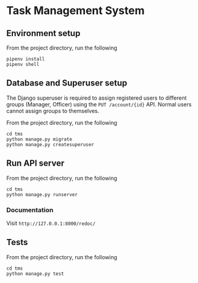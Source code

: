 # Task Management System

## Environment setup

From the project directory, run the following
```
pipenv install
pipenv shell
```

## Database and Superuser setup

The Django superuser is required to assign registered users to different groups (Manager, Officer) using the `PUT /account/{id}` API. Normal users cannot assign groups to themselves.

From the project directory, run the following
```
cd tms
python manage.py migrate
python manage.py createsuperuser
```

## Run API server

From the project directory, run the following
```
cd tms
python manage.py runserver
```

### Documentation

Visit `http://127.0.0.1:8000/redoc/`


## Tests

From the project directory, run the following
```
cd tms
python manage.py test
```